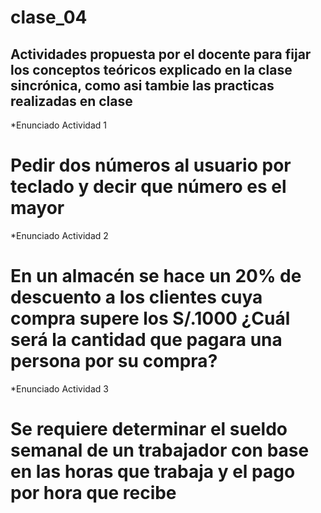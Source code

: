 # clase_04
## Actividades propuesta por el docente para fijar los conceptos teóricos explicado en la clase sincrónica, como asi tambie las practicas realizadas en clase

*Enunciado Actividad 1
# Pedir dos números al usuario por teclado y decir que número es el mayor

*Enunciado Actividad 2
# En un almacén se hace un 20% de descuento a los clientes cuya compra supere los S/.1000 ¿Cuál será la cantidad que pagara una persona por su compra?

*Enunciado Actividad 3
# Se requiere determinar el sueldo semanal de un trabajador con base en las horas que trabaja y el pago por hora que recibe